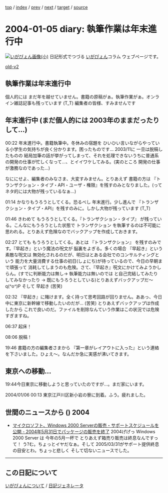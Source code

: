 [top](https://igapyon.github.io/diary/) 
 / [index](https://igapyon.github.io/diary/2004/index.html) 
 / [prev](https://igapyon.github.io/diary/2004/ig040103.html) 
 / [next](https://igapyon.github.io/diary/2004/ig040106.html) 
 / [target](https://igapyon.github.io/diary/2004/ig040105.html) 
 / [source](https://github.com/igapyon/diary/blob/gh-pages/2004/ig040105.html.src.md) 

2004-01-05 diary: 執筆作業は年末進行中
=====================================================================================================
[![いがぴょん画像(小)](https://igapyon.github.io/diary/images/iga200306s.jpg "いがぴょん")](https://igapyon.github.io/diary/memo/memoigapyon.html) 日記形式でつづる [いがぴょん](https://igapyon.github.io/diary/memo/memoigapyon.html)コラム ウェブページです。

[old-v2](ig040105-orig.html)

## 執筆作業は年末進行中

個人的には まだ年を越せていません。書籍の原稿がぁ。執筆作業がぁ。オンライン雑誌記事も残っています (T_T) 編集者の皆様、すみませんです


## 年末進行中 (まだ個人的には 2003年のままだったりして…)

00:22 年末進行中。書籍執筆中。冬休みの宿題を ひいひい言いながらやっている小学生の気持ちが良く分かります。困ったものです…
2003/11に 一旦は脱稿したものの 結局加筆の話が挙がってしまって、それを処理できないうちに普通系の開発の仕事が忙しくなって…、とイイワケしてみる。(実のところ 開発の仕事が激務なのであった…)

なににせよ、編集者のみなさま、大変すみません。とりあえず 書籍の方は 『トランザクション・タイプ・API・ユーザ・権限』を残すのみとなりました。(ってネタ的には大物が残っているなぁ…)

01:14 かなりもうろうとしてくる。恐るべし 年末進行。少し進んで 『トランザクション・タイプ・API』を残すのみに。しかし大物が残っています (T_T)

01:46 きわめて もうろうとしてくる。『トランザクション・タイプ』 が残っている。こんなにもうろうとした状態で トランザクション を執筆するのは不可能に思われる。とりあえず危険なのでバックアップを作成しておきます。

02:27 とても もうろうとしてくる。あとは 『トランザクション』 を残すのみです。『早起き』という魔法の呪文が 脳裏をよぎる。多くの場合 『早起き』という素敵な呪文は 無効化されるのだが、明日はとある会社でのコンサルティングという 能力を大量消費する仕事の初日(しょにち)が待っているので、今日の早朝まで頑張って 消耗してしまうのも危険。さて、『早起き』呪文にかけてみようかしらん。(すでに判断能力は無し→ 執筆能力は無いのでは と自己完結してみたり してみなかったり → 既にもうろうとしている)とりあえずバックアップだ～ q(^o^)P そして 早起き (苦笑)

02:32 『早起き』に賭けます。全く持って思考回路が回りません。ああっ、今日中に東京に新幹線で移動したいのだが…
(苦笑) とりあえずバックアップは作成したから これで良いのだ。ファイルを削除なんていう作業はこの状況では危険すぎますね。

06:37 起床！

08:06 脱稿！

19:46 書籍の方の編集者さまから 『第一章がレイアウトに入った』という連絡を下さいました。ひょえ～。なんだか急に実感が沸いてきます。

## 東京への移動…

19:44今日東京に移動しようと思っていたのですが…。まだ家にいます。

2004/01/06 00:13 東京江戸川区新小岩の寮に到着。ふう。疲れました。

## 世間のニュースから () 2004

* [マイクロソフト、Windows 2000 Serverの販売・サポートスケジュールを公開 - 2004年5月31日でパッケージの販売を終了](http://enterprise.watch.impress.co.jp/cda/software/2003/12/19/933.html)  2004げげっ Windows 2000 Server は 今年の5月一杯で とりあえず箱売り販売は終息なんですって！ う?む。ちょっとイヤだなぁ。そして 2005/03/31がサポート提供終息の目安とわ。ちょっと悲しく そして切ないニュースでした。

----------------------------------------------------------------------------------------------------

## この日記について
[いがぴょんについて](https://igapyon.github.io/diary/memo/memoigapyon.html) / [日記ジェネレータ](https://github.com/igapyon/igapyonv3)
